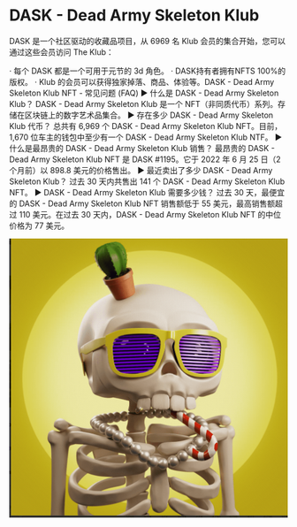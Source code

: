 # DASK - Dead Army Skeleton Klub

DASK 是一个社区驱动的收藏品项目，从 6969 名 Klub 会员的集合开始，您可以通过这些会员访问 The Klub：

· 每个 DASK 都是一个可用于元节的 3d 角色。 · DASK持有者拥有NFTS 100%的版权。 · Klub 的会员可以获得独家掉落、商品、体验等。DASK - Dead Army Skeleton Klub NFT - 常见问题 (FAQ)
▶ 什么是 DASK - Dead Army Skeleton Klub？
DASK - Dead Army Skeleton Klub 是一个 NFT（非同质代币）系列。存储在区块链上的数字艺术品集合。
▶ 存在多少 DASK - Dead Army Skeleton Klub 代币？
总共有 6,969 个 DASK - Dead Army Skeleton Klub NFT。目前，1,670 位车主的钱包中至少有一个 DASK - Dead Army Skeleton Klub NTF。
▶ 什么是最昂贵的 DASK - Dead Army Skeleton Klub 销售？
最昂贵的 DASK - Dead Army Skeleton Klub NFT 是 DASK #1195。它于 2022 年 6 月 25 日（2 个月前）以 898.8 美元的价格售出。
▶ 最近卖出了多少 DASK - Dead Army Skeleton Klub？
过去 30 天内共售出 141 个 DASK - Dead Army Skeleton Klub NFT。
▶ DASK - Dead Army Skeleton Klub 需要多少钱？
过去 30 天，最便宜的 DASK - Dead Army Skeleton Klub NFT 销售额低于 55 美元，最高销售额超过 110 美元。在过去 30 天内，DASK - Dead Army Skeleton Klub NFT 的中位价格为 77 美元。

![nft](微信截图_20220902152333.png)
